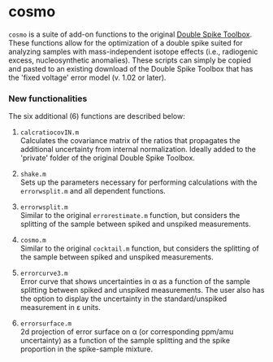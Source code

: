# cosmo

`cosmo` is a suite of add-on functions to the original <a href="">Double Spike Toolbox</a>. These functions allow for the optimization of a double spike suited for analyzing samples with mass-independent isotope effects (i.e., radiogenic excess, nucleosynthetic anomalies). These scripts can simply be copied and pasted to an existing download of the Double Spike Toolbox that has the 'fixed voltage' error model (v. 1.02 or later). 

### New functionalities
The six additional (6) functions are described below:

1. `calcratiocovIN.m`<br>
Calculates the covariance matrix of the ratios that propagates the additional uncertainty from internal normalization. Ideally added to the 'private' folder of the original Double Spike Toolbox. 

2. `shake.m`<br>
Sets up the parameters necessary for performing calculations with the `errorwsplit.m` and all dependent functions.

3. `errorwsplit.m`<br>
Similar to the original `errorestimate.m` function, but considers the splitting of the sample between spiked and unspiked measurements.

4. `cosmo.m`<br>
Similar to the original `cocktail.m` function, but considers the splitting of the sample between spiked and unspiked measurements.

5. `errorcurve3.m`<br>
Error curve that shows uncertainties in &#945; as a function of the sample splitting between spiked and unspiked measurements. The user also has the option to display the uncertainty in the standard/unspiked measurement in &#949; units.

6. `errorsurface.m`<br>
2d projection of error surface on &#945; (or corresponding ppm/amu uncertainty) as a function of the sample splitting and the spike proportion in the spike-sample mixture. 
